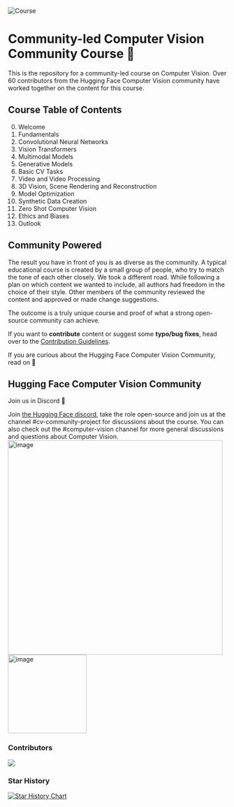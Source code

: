 ![Course](https://github.com/johko/computer-vision-course/assets/53175384/58e39903-5a3a-4d48-8f3c-5811f31b93b5)

# Community-led Computer Vision Community Course  🤗

This is the repository for a community-led course on Computer Vision. Over 60 contributors from the Hugging Face Computer Vision community have worked together on the content for this course.

## Course Table of Contents
0. Welcome
1. Fundamentals
2. Convolutional Neural Networks
3. Vision Transformers
4. Multimodal Models
5. Generative Models
6. Basic CV Tasks
7. Video and Video Processing
8. 3D Vision, Scene Rendering and Reconstruction
9. Model Optimization
10. Synthetic Data Creation
11. Zero Shot Computer Vision
12. Ethics and Biases
13. Outlook

## Community Powered
The result you have in front of you is as diverse as the community. A typical educational course is created by a small group of people, who try to match the tone of each other closely. We took a different road. While following a plan on which content we wanted to include, all authors had freedom in the choice of their style. Other members of the community reviewed the content and approved or made change suggestions.

The outcome is a truly unique course and proof of what a strong open-source community can achieve. 

If you want to **contribute** content or suggest some **typo/bug fixes**, head over to the [Contribution Guidelines](CONTRIBUTING.md).

If you are curious about the Hugging Face Computer Vision Community, read on 🔽


## Hugging Face Computer Vision Community
 Join us in Discord 👾

Join [the Hugging Face discord](https://discord.gg/hugging-face-879548962464493619), take the role open-source and join us at the channel #cv-community-project for discussions about the course. You can also check out the #computer-vision channel for more general discussions and questions about Computer Vision.
<img width="491" alt="image" src="https://github.com/lunarflu/fork-computer-vision-course/assets/70143200/c13d5b34-ed1c-4f12-b044-192484b94f9d">
<img width="180" alt="image" src="https://github.com/lunarflu/fork-computer-vision-course/assets/70143200/b3372a47-711f-4b43-bc85-0ba2b6f8b914">

### Contributors

<a href="https://github.com/johko/computer-vision-course/graphs/contributors">
  <img src="https://contrib.rocks/image?repo=johko/computer-vision-course" />
</a>

### Star History

[![Star History Chart](https://api.star-history.com/svg?repos=johko/computer-vision-course&type=Date)](https://star-history.com/#johko/computer-vision-course&Date)